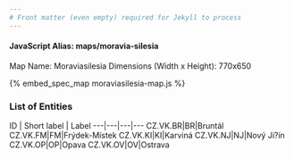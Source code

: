 ```yaml
---
# Front matter (even empty) required for Jekyll to process
---
```


#### JavaScript Alias: maps/moravia-silesia

Map Name: Moraviasilesia
Dimensions (Width x Height): 770x650



{% embed_spec_map moraviasilesia-map.js %}

### List of Entities

ID | Short label | Label
---|---|---|---
CZ.VK.BR|BR|Bruntál
CZ.VK.FM|FM|Frýdek-Místek
CZ.VK.KI|KI|Karviná
CZ.VK.NJ|NJ|Nový Ji?ín
CZ.VK.OP|OP|Opava
CZ.VK.OV|OV|Ostrava

